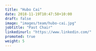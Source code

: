 ```yaml
---
title: "Hubo Cai"
date: 2018-11-19T10:47:58+10:00
draft: false
image: "images/team/hubo-cai.jpg"
jobtitle: "Past Chair"
linkedinurl: "https://www.linkedin.com/"
promoted: true
weight: 5
---
```

